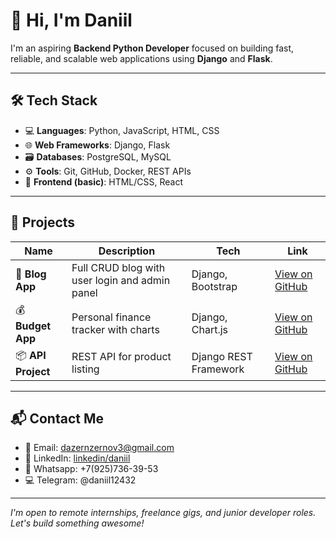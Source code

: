 # 👋 Hi, I'm Daniil

I'm an aspiring **Backend Python Developer** focused on building fast, reliable, and scalable web applications using **Django** and **Flask**.

---

## 🛠️ Tech Stack

- 💻 **Languages**: Python, JavaScript, HTML, CSS
- 🌐 **Web Frameworks**: Django, Flask
- 🗃️ **Databases**: PostgreSQL, MySQL
- ⚙️ **Tools**: Git, GitHub, Docker, REST APIs
- 🎨 **Frontend (basic)**: HTML/CSS, React

---

## 📁 Projects

| Name | Description | Tech | Link |
|------|-------------|------|------|
| 📝 **Blog App** | Full CRUD blog with user login and admin panel | Django, Bootstrap | [View on GitHub](#) |
| 💰 **Budget App** | Personal finance tracker with charts | Django, Chart.js | [View on GitHub](#) |
| 📦 **API Project** | REST API for product listing | Django REST Framework | [View on GitHub](#) |

---

## 📬 Contact Me

- 📧 Email: dazernzernov3@gmail.com
- 💼 LinkedIn: [linkedin/daniil](https://www.linkedin.com/in/daniil-zernov-64aa5a2b0/)
- 📱  Whatsapp: +7(925)736-39-53
- 💻 Telegram: @daniil12432

---

_I'm open to remote internships, freelance gigs, and junior developer roles. Let's build something awesome!_
